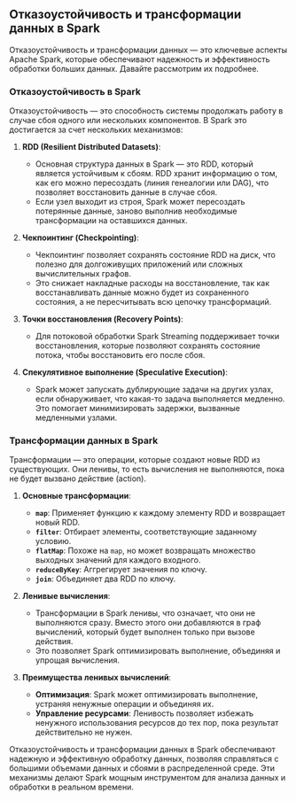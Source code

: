 ## Отказоустойчивость и трансформации данных в Spark

Отказоустойчивость и трансформации данных — это ключевые аспекты Apache Spark, которые обеспечивают надежность и эффективность обработки больших данных. Давайте рассмотрим их подробнее.

### Отказоустойчивость в Spark

Отказоустойчивость — это способность системы продолжать работу в случае сбоя одного или нескольких компонентов. В Spark это достигается за счет нескольких механизмов:

1. **RDD (Resilient Distributed Datasets)**:
   - Основная структура данных в Spark — это RDD, который является устойчивым к сбоям. RDD хранит информацию о том, как его можно пересоздать (линия генеалогии или DAG), что позволяет восстановить данные в случае сбоя.
   - Если узел выходит из строя, Spark может пересоздать потерянные данные, заново выполнив необходимые трансформации на оставшихся данных.

2. **Чекпоинтинг (Checkpointing)**:
   - Чекпоинтинг позволяет сохранять состояние RDD на диск, что полезно для долгоживущих приложений или сложных вычислительных графов.
   - Это снижает накладные расходы на восстановление, так как восстанавливать данные можно будет из сохраненного состояния, а не пересчитывать всю цепочку трансформаций.

3. **Точки восстановления (Recovery Points)**:
   - Для потоковой обработки Spark Streaming поддерживает точки восстановления, которые позволяют сохранять состояние потока, чтобы восстановить его после сбоя.

4. **Спекулятивное выполнение (Speculative Execution)**:
   - Spark может запускать дублирующие задачи на других узлах, если обнаруживает, что какая-то задача выполняется медленно. Это помогает минимизировать задержки, вызванные медленными узлами.

### Трансформации данных в Spark

Трансформации — это операции, которые создают новые RDD из существующих. Они ленивы, то есть вычисления не выполняются, пока не будет вызвано действие (action).

1. **Основные трансформации**:
   - **`map`**: Применяет функцию к каждому элементу RDD и возвращает новый RDD.
   - **`filter`**: Отбирает элементы, соответствующие заданному условию.
   - **`flatMap`**: Похоже на `map`, но может возвращать множество выходных значений для каждого входного.
   - **`reduceByKey`**: Аггрегирует значения по ключу.
   - **`join`**: Объединяет два RDD по ключу.

2. **Ленивые вычисления**:
   - Трансформации в Spark ленивы, что означает, что они не выполняются сразу. Вместо этого они добавляются в граф вычислений, который будет выполнен только при вызове действия.
   - Это позволяет Spark оптимизировать выполнение, объединяя и упрощая вычисления.

3. **Преимущества ленивых вычислений**:
   - **Оптимизация**: Spark может оптимизировать выполнение, устраняя ненужные операции и объединяя их.
   - **Управление ресурсами**: Ленивость позволяет избежать ненужного использования ресурсов до тех пор, пока результат действительно не нужен.

Отказоустойчивость и трансформации данных в Spark обеспечивают надежную и эффективную обработку данных, позволяя справляться с большими объемами данных и сбоями в распределенной среде. Эти механизмы делают Spark мощным инструментом для анализа данных и обработки в реальном времени.
